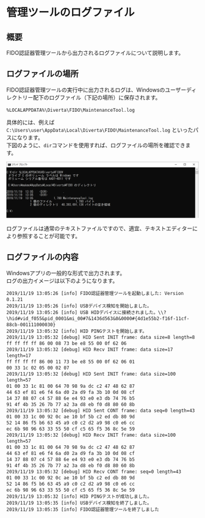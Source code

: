 # 管理ツールのログファイル

## 概要
FIDO認証器管理ツールから出力されるログファイルについて説明します。

## ログファイルの場所

FIDO認証器管理ツールの実行中に出力されるログは、Windowsのユーザーディレクトリー配下のログファイル（下記の場所）に保存されます。

`%LOCALAPPDATA%\Diverta\FIDO\MaintenanceTool.log`

具体的には、例えば `C:\Users\user\AppData\Local\Diverta\FIDO\MaintenanceTool.log` といったパスになります。<br>
下図のように、`dir`コマンドを使用すれば、ログファイルの場所を確認できます。

<img src="assets02/0001.png" width="600">

ログファイルは通常のテキストファイルですので、適宜、テキストエディターにより参照することが可能です。

## ログファイルの内容

Windowsアプリの一般的な形式で出力されます。<br>
ログの出力イメージは以下のようになります。
```
2019/11/19 13:05:26 [info] FIDO認証器管理ツールを起動しました: Version 0.1.21
2019/11/19 13:05:26 [info] USBデバイス検知を開始しました。
2019/11/19 13:05:26 [info] USB HIDデバイスに接続されました。\\?\hid#vid_f055&pid_0001&mi_00#7&1436d563&0&0000#{4d1e55b2-f16f-11cf-88cb-001111000030}
2019/11/19 13:05:32 [info] HID PINGテストを開始します。
2019/11/19 13:05:32 [debug] HID Sent INIT frame: data size=8 length=8
ff ff ff ff 86 00 08 73 be e8 55 00 0f 62 06
2019/11/19 13:05:32 [debug] HID Recv INIT frame: data size=17 length=17
ff ff ff ff 86 00 11 73 be e8 55 00 0f 62 06 01
00 33 1c 02 05 00 02 07
2019/11/19 13:05:32 [debug] HID Sent INIT frame: data size=100 length=57
01 00 33 1c 81 00 64 70 98 9a dc c2 47 48 62 87
44 63 ef 81 e6 f4 6a d0 2a d9 fa 3b 10 0d 08 cf
14 37 88 07 c4 57 88 6e e4 93 e0 e3 db 74 76 b5
91 4f 4b 35 26 7b 77 a2 3a d8 eb f0 d8 80 60 8b
2019/11/19 13:05:32 [debug] HID Sent CONT frame: data seq=0 length=43
01 00 33 1c 00 92 0c ae 10 bf 5b c2 ed db 80 9d
52 14 86 f5 b6 63 45 a9 c0 c2 d2 a9 98 c0 e6 cc
ec 6b 98 96 63 33 55 50 cf c5 65 f5 36 8c 5e 59
2019/11/19 13:05:32 [debug] HID Recv INIT frame: data size=100 length=57
01 00 33 1c 81 00 64 70 98 9a dc c2 47 48 62 87
44 63 ef 81 e6 f4 6a d0 2a d9 fa 3b 10 0d 08 cf
14 37 88 07 c4 57 88 6e e4 93 e0 e3 db 74 76 b5
91 4f 4b 35 26 7b 77 a2 3a d8 eb f0 d8 80 60 8b
2019/11/19 13:05:32 [debug] HID Recv CONT frame: seq=0 length=43
01 00 33 1c 00 92 0c ae 10 bf 5b c2 ed db 80 9d
52 14 86 f5 b6 63 45 a9 c0 c2 d2 a9 98 c0 e6 cc
ec 6b 98 96 63 33 55 50 cf c5 65 f5 36 8c 5e 59
2019/11/19 13:05:32 [info] HID PINGテストが成功しました。
2019/11/19 13:05:35 [info] USBデバイス検知を終了しました。
2019/11/19 13:05:35 [info] FIDO認証器管理ツールを終了しました
```
